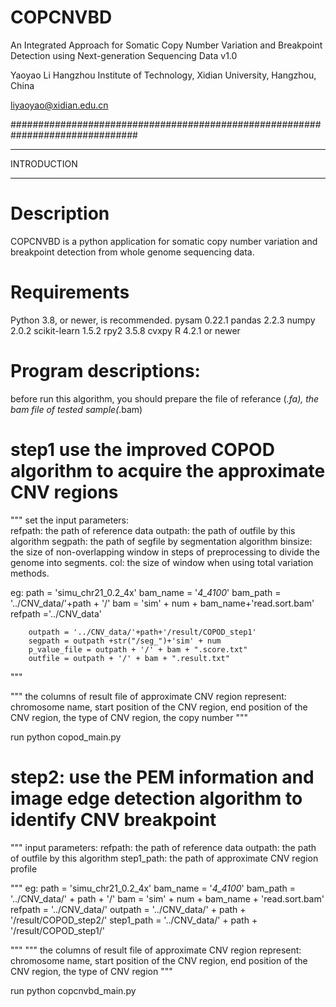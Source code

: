 # COPCNVBD
An Integrated Approach for Somatic Copy Number Variation and Breakpoint Detection using Next-generation Sequencing Data
v1.0

Yaoyao Li
Hangzhou Institute of Technology, Xidian University, 
Hangzhou, China

liyaoyao@xidian.edu.cn

###############################################################################



******************************************************************************
INTRODUCTION
******************************************************************************


Description
===========

COPCNVBD is a python application for somatic copy number variation and breakpoint 
detection from whole genome sequencing data.

Requirements
============

Python 3.8, or newer, is recommended. 
pysam 0.22.1
pandas 2.2.3
numpy 2.0.2
scikit-learn 1.5.2
rpy2 3.5.8
cvxpy
R 4.2.1 or newer

Program descriptions:
====================
before run this algorithm, you should prepare the file of referance (*.fa), the bam file of tested sample(*.bam)

# step1 use the improved COPOD algorithm to acquire the approximate CNV regions
"""
set the input parameters:  
	refpath: the path of reference data
 	outpath: the path of outfile by this algorithm
 	segpath: the path of segfile by segmentation algorithm 
 	binsize: the size of non-overlapping window in steps of preprocessing to divide the genome into segments.
 	col: the size of window when using total variation methods.

eg: 	path = 'simu_chr21_0.2_4x'
        bam_name = '_4_4100_'
        bam_path = '../CNV_data/'+path + '/'
        bam = 'sim' + num + bam_name+'read.sort.bam'
        refpath ='../CNV_data'
        
        outpath = '../CNV_data/'+path+'/result/COPOD_step1'
        segpath = outpath +str("/seg_")+'sim' + num
        p_value_file = outpath + '/' + bam + ".score.txt"
        outfile = outpath + '/' + bam + ".result.txt"
"""

"""
the columns of result file of approximate CNV region represent: 
	chromosome name, 
	start position of the CNV region, 
	end position of the CNV region, 
	the type of CNV region, 
	the copy number
"""
	
run python copod_main.py



# step2: use the PEM information and image edge detection algorithm to identify CNV breakpoint
"""
input parameters:
	refpath: the path of reference data
 	outpath: the path of outfile by this algorithm
	step1_path: the path of approximate CNV region profile

"""
eg: 
	path = 'simu_chr21_0.2_4x'
        bam_name = '_4_4100_'
        bam_path = '../CNV_data/' + path + '/'
        bam = 'sim' + num + bam_name + 'read.sort.bam'
        refpath = '../CNV_data/'
        outpath = '../CNV_data/' + path + '/result/COPOD_step2/'
        step1_path = '../CNV_data/' + path + '/result/COPOD_step1/'

"""
"""
the columns of result file of approximate CNV region represent: 
	chromosome name, 
	start position of the CNV region, 
	end position of the CNV region, 
	the type of CNV region
"""

run python copcnvbd_main.py





